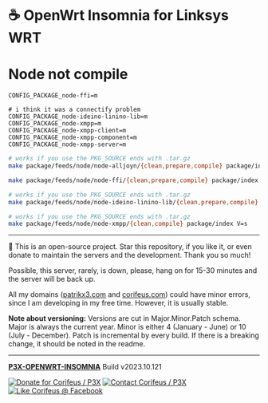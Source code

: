 [//]: #@corifeus-header

# ☕ OpenWrt Insomnia for Linksys WRT

                        
[//]: #@corifeus-header:end
# Node not compile


```text
CONFIG_PACKAGE_node-ffi=m

# i think it was a connectify problem
CONFIG_PACKAGE_node-ideino-linino-lib=m
CONFIG_PACKAGE_node-xmpp=m
CONFIG_PACKAGE_node-xmpp-client=m
CONFIG_PACKAGE_node-xmpp-component=m
CONFIG_PACKAGE_node-xmpp-server=m
```

```bash
# works if you use the PKG_SOURCE ends with .tar.gz
make package/feeds/node/node-alljoyn/{clean,prepare,compile} package/index V=s

make package/feeds/node/node-ffi/{clean,prepare,compile} package/index V=s

# works if you use the PKG_SOURCE ends with .tar.gz
make package/feeds/node/node-ideino-linino-lib/{clean,prepare,compile} package/index V=s

# works if you use the PKG_SOURCE ends with .tar.gz
make package/feeds/node/node-xmpp/{clean,compile} package/index V=s
```

[//]: #@corifeus-footer

---

🙏 This is an open-source project. Star this repository, if you like it, or even donate to maintain the servers and the development. Thank you so much!

Possible, this server, rarely, is down, please, hang on for 15-30 minutes and the server will be back up.

All my domains ([patrikx3.com](https://patrikx3.com) and [corifeus.com](https://corifeus.com)) could have minor errors, since I am developing in my free time. However, it is usually stable.

**Note about versioning:** Versions are cut in Major.Minor.Patch schema. Major is always the current year. Minor is either 4 (January - June) or 10 (July - December). Patch is incremental by every build. If there is a breaking change, it should be noted in the readme.


---

[**P3X-OPENWRT-INSOMNIA**](https://corifeus.com/openwrt-insomnia) Build v2023.10.121

[![Donate for Corifeus / P3X](https://img.shields.io/badge/Donate-Corifeus-003087.svg)](https://www.paypal.com/cgi-bin/webscr?cmd=_s-xclick&hosted_button_id=QZVM4V6HVZJW6)  [![Contact Corifeus / P3X](https://img.shields.io/badge/Contact-P3X-ff9900.svg)](https://www.patrikx3.com/en/front/contact) [![Like Corifeus @ Facebook](https://img.shields.io/badge/LIKE-Corifeus-3b5998.svg)](https://www.facebook.com/corifeus.software)






[//]: #@corifeus-footer:end

